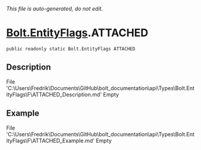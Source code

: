 *This file is auto-generated, do not edit.*

# [Bolt.EntityFlags](Types/Bolt.EntityFlags.md).ATTACHED
`public readonly static Bolt.EntityFlags ATTACHED`
## Description
File 'C:\Users\Fredrik\Documents\GitHub\bolt_documentation\api\Types\Bolt.EntityFlags\F\ATTACHED_Description.md' Empty
## Example
File 'C:\Users\Fredrik\Documents\GitHub\bolt_documentation\api\Types\Bolt.EntityFlags\F\ATTACHED_Example.md' Empty
